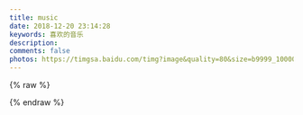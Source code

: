 ```yaml
---
title: music
date: 2018-12-20 23:14:28
keywords: 喜欢的音乐
description: 
comments: false
photos: https://timgsa.baidu.com/timg?image&quality=80&size=b9999_10000&sec=1585590326425&di=c64cc731988dded294064a917fd3559b&imgtype=0&src=http%3A%2F%2F5b0988e595225.cdn.sohucs.com%2Fimages%2F20170915%2Fcf133bff77ad4767b29759acc6289d21.jpeg
---
```

{% raw %}
<meting-js
  server="netease"
  type="playlist"
  id="371086946"
  mutex="true">
</meting-js>

{% endraw %}